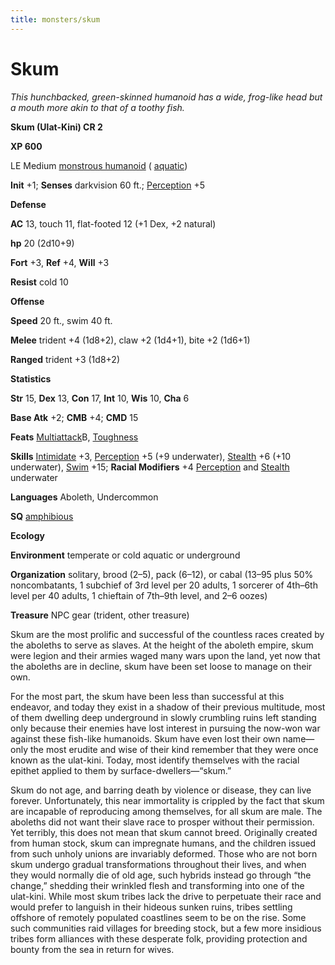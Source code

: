 ```yaml
---
title: monsters/skum
---
```

# Skum

_This hunchbacked, green-skinned humanoid has a wide, frog-like head but a mouth more akin to that of a toothy fish._

**Skum (Ulat-Kini) CR 2**

**XP 600**

LE Medium [monstrous humanoid](creatureTypes.md#_monstrous-humanoid) ( [aquatic](creatureTypes.md#_aquatic-subtype))

**Init** +1; **Senses** darkvision 60 ft.; [Perception](../skills/perception.md#_perception) +5

**Defense**

**AC** 13, touch 11, flat-footed 12 (+1 Dex, +2 natural)

**hp** 20 (2d10+9)

**Fort** +3, **Ref** +4, **Will** +3

**Resist** cold 10

**Offense**

**Speed** 20 ft., swim 40 ft.

**Melee** trident +4 (1d8+2), claw +2 (1d4+1), bite +2 (1d6+1)

**Ranged** trident +3 (1d8+2)

**Statistics**

**Str** 15, **Dex** 13, **Con** 17, **Int** 10, **Wis** 10, **Cha** 6

**Base Atk** +2; **CMB** +4; **CMD** 15

**Feats** [Multiattack](monsterFeats.md#_multiattack)B, [Toughness](../feats.md#_toughness)

**Skills** [Intimidate](../skills/intimidate.md#_intimidate) +3, [Perception](../skills/perception.md#_perception) +5 (+9 underwater), [Stealth](../skills/stealth.md#_stealth) +6 (+10 underwater), [Swim](../skills/swim.md#_swim) +15; **Racial Modifiers** +4 [Perception](../skills/perception.md#_perception) and [Stealth](../skills/stealth.md#_stealth) underwater

**Languages** Aboleth, Undercommon

**SQ** [amphibious](universalMonsterRules.md#_amphibious)

**Ecology**

**Environment** temperate or cold aquatic or underground

**Organization** solitary, brood (2–5), pack (6–12), or cabal (13–95 plus 50% noncombatants, 1 subchief of 3rd level per 20 adults, 1 sorcerer of 4th–6th level per 40 adults, 1 chieftain of 7th–9th level, and 2–6 oozes)

**Treasure** NPC gear (trident, other treasure)

Skum are the most prolific and successful of the countless races created by the aboleths to serve as slaves. At the height of the aboleth empire, skum were legion and their armies waged many wars upon the land, yet now that the aboleths are in decline, skum have been set loose to manage on their own.

For the most part, the skum have been less than successful at this endeavor, and today they exist in a shadow of their previous multitude, most of them dwelling deep underground in slowly crumbling ruins left standing only because their enemies have lost interest in pursuing the now-won war against these fish-like humanoids. Skum have even lost their own name—only the most erudite and wise of their kind remember that they were once known as the ulat-kini. Today, most identify themselves with the racial epithet applied to them by surface-dwellers—“skum.”

Skum do not age, and barring death by violence or disease, they can live forever. Unfortunately, this near immortality is crippled by the fact that skum are incapable of reproducing among themselves, for all skum are male. The aboleths did not want their slave race to prosper without their permission. Yet terribly, this does not mean that skum cannot breed. Originally created from human stock, skum can impregnate humans, and the children issued from such unholy unions are invariably deformed. Those who are not born skum undergo gradual transformations throughout their lives, and when they would normally die of old age, such hybrids instead go through “the change,” shedding their wrinkled flesh and transforming into one of the ulat-kini. While most skum tribes lack the drive to perpetuate their race and would prefer to languish in their hideous sunken ruins, tribes settling offshore of remotely populated coastlines seem to be on the rise. Some such communities raid villages for breeding stock, but a few more insidious tribes form alliances with these desperate folk, providing protection and bounty from the sea in return for wives.

